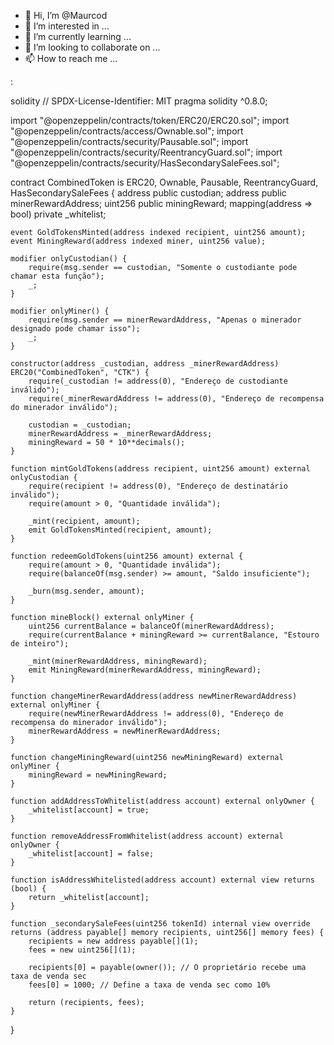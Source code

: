 - 👋 Hi, I’m @Maurcod
- 👀 I’m interested in ...
- 🌱 I’m currently learning ...
- 💞️ I’m looking to collaborate on ...
- 📫 How to reach me ...

<!---
Maurcode13/Maurcode13 is a ✨ special ✨ repository because its `README.md` (this file) appears on your GitHub profile.
You can click the Preview link to take a look at your changes.
--->
:

solidity
// SPDX-License-Identifier: MIT
pragma solidity ^0.8.0;

import "@openzeppelin/contracts/token/ERC20/ERC20.sol";
import "@openzeppelin/contracts/access/Ownable.sol";
import "@openzeppelin/contracts/security/Pausable.sol";
import "@openzeppelin/contracts/security/ReentrancyGuard.sol";
import "@openzeppelin/contracts/security/HasSecondarySaleFees.sol";

contract CombinedToken is ERC20, Ownable, Pausable, ReentrancyGuard, HasSecondarySaleFees {
    address public custodian;
    address public minerRewardAddress;
    uint256 public miningReward;
    mapping(address => bool) private _whitelist;

    event GoldTokensMinted(address indexed recipient, uint256 amount);
    event MiningReward(address indexed miner, uint256 value);

    modifier onlyCustodian() {
        require(msg.sender == custodian, "Somente o custodiante pode chamar esta função");
        _;
    }

    modifier onlyMiner() {
        require(msg.sender == minerRewardAddress, "Apenas o minerador designado pode chamar isso");
        _;
    }

    constructor(address _custodian, address _minerRewardAddress) ERC20("CombinedToken", "CTK") {
        require(_custodian != address(0), "Endereço de custodiante inválido");
        require(_minerRewardAddress != address(0), "Endereço de recompensa do minerador inválido");

        custodian = _custodian;
        minerRewardAddress = _minerRewardAddress;
        miningReward = 50 * 10**decimals();
    }

    function mintGoldTokens(address recipient, uint256 amount) external onlyCustodian {
        require(recipient != address(0), "Endereço de destinatário inválido");
        require(amount > 0, "Quantidade inválida");
        
        _mint(recipient, amount);
        emit GoldTokensMinted(recipient, amount);
    }

    function redeemGoldTokens(uint256 amount) external {
        require(amount > 0, "Quantidade inválida");
        require(balanceOf(msg.sender) >= amount, "Saldo insuficiente");
        
        _burn(msg.sender, amount);
    }

    function mineBlock() external onlyMiner {
        uint256 currentBalance = balanceOf(minerRewardAddress);
        require(currentBalance + miningReward >= currentBalance, "Estouro de inteiro");
        
        _mint(minerRewardAddress, miningReward);
        emit MiningReward(minerRewardAddress, miningReward);
    }

    function changeMinerRewardAddress(address newMinerRewardAddress) external onlyMiner {
        require(newMinerRewardAddress != address(0), "Endereço de recompensa do minerador inválido");
        minerRewardAddress = newMinerRewardAddress;
    }

    function changeMiningReward(uint256 newMiningReward) external onlyMiner {
        miningReward = newMiningReward;
    }

    function addAddressToWhitelist(address account) external onlyOwner {
        _whitelist[account] = true;
    }

    function removeAddressFromWhitelist(address account) external onlyOwner {
        _whitelist[account] = false;
    }

    function isAddressWhitelisted(address account) external view returns (bool) {
        return _whitelist[account];
    }

    function _secondarySaleFees(uint256 tokenId) internal view override returns (address payable[] memory recipients, uint256[] memory fees) {
        recipients = new address payable[](1);
        fees = new uint256[](1);
        
        recipients[0] = payable(owner()); // O proprietário recebe uma taxa de venda sec
        fees[0] = 1000; // Define a taxa de venda sec como 10%
        
        return (recipients, fees);
    }
}

